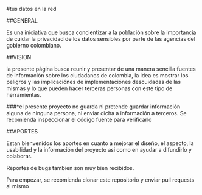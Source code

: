 #tus datos en la red

##GENERAL

Es una iniciativa que busca concientizar a la población sobre
la importancia de cuidar la privacidad de los datos sensibles 
por parte de las agencias del gobierno colombiano.

##VISION

la presente página busca reunir y presentar de una manera sencilla
fuentes de información sobre los ciudadanos de colombia, la idea
es mostrar los peligros y las implicaciónes de implementaciónes
descuidadas de las mismas y lo que pueden hacer terceras personas
con este tipo de herramientas.

###*el presente proyecto no guarda ni pretende guardar información alguna de ninguna persona, ni enviar dicha a información a terceros. Se recomienda inspeccionar el código fuente para verificarlo

##APORTES

Estan bienvenidos los aportes en cuanto a mejorar el diseño, 
el aspecto, la usabilidad y la información del proyecto asi
como en ayudar a difundirlo y colaborar.

Reportes de bugs tambien son muy bien recibidos.

Para empezar, se recomienda clonar este repositorio y enviar
pull requests al mismo